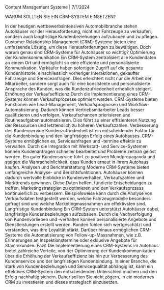 Content Management Systeme | 7/1/2024

WARUM SOLLTEN SIE EIN CRM-SYSTEM EINSETZEN?

In der heutigen wettbewerbsintensiven Automobilbranche stehen Autohäuser vor der Herausforderung, nicht nur Fahrzeuge zu verkaufen, sondern auch langfristige Kundenbeziehungen aufzubauen und zu pflegen. Customer Relationship Management (CRM)-Systeme bieten eine umfassende Lösung, um diese Herausforderungen zu bewältigen. Doch warum genau sind CRM-Systeme für Autohäuser so wichtig?
Optimierung der Kundenkommunikation
Ein CRM-System zentralisiert alle Kundendaten an einem Ort und ermöglicht so eine effiziente und personalisierte Kommunikation. Verkäufer haben sofortigen Zugriff auf die gesamte Kundenhistorie, einschliesslich vorheriger Interaktionen, gekaufter Fahrzeuge und Serviceanfragen. Dies erleichtert nicht nur die Arbeit der Mitarbeiter, sondern sorgt auch für eine konsistente und personalisierte Ansprache des Kunden, was die Kundenzufriedenheit erheblich steigert.
Erhöhung der Verkaufseffizienz
Durch die Implementierung eines CRM-Systems können Verkaufsprozesse optimiert werden. CRM-Systeme bieten Funktionen wie Lead-Management, Verkaufsprognosen und Workflow-Automatisierung. Dadurch können Vertriebsmitarbeiter Leads besser qualifizieren und verfolgen, Verkaufschancen priorisieren und Routineaufgaben automatisieren. Dies führt zu einer effizienteren Nutzung der Ressourcen und letztendlich zu höheren Verkaufszahlen.
Verbesserung des Kundenservice
Kundenzufriedenheit ist ein entscheidender Faktor für die Kundenbindung und den langfristigen Erfolg eines Autohauses. CRM-Systeme ermöglichen es, Serviceanfragen und -termine effektiv zu verwalten. Durch die Integration mit Werkstatt- und Service-Systemen können Kundenanfragen schneller bearbeitet und Probleme zeitnah gelöst werden. Ein guter Kundenservice führt zu positiven Mundpropaganda und steigert die Wahrscheinlichkeit, dass Kunden erneut in Ihrem Autohaus kaufen.
Analysen und Berichterstattung
Moderne CRM-Systeme bieten umfangreiche Analyse- und Berichtsfunktionen. Autohäuser können dadurch wertvolle Einblicke in Kundenverhalten, Verkaufszahlen und Markttrends gewinnen. Diese Daten helfen, fundierte Entscheidungen zu treffen, Marketingstrategien zu optimieren und den Verkaufsprozess kontinuierlich zu verbessern. Beispielsweise kann durch die Analyse von Verkaufsdaten festgestellt werden, welche Fahrzeugmodelle besonders gefragt sind und welche Marketingmassnahmen am effektivsten sind.
Langfristige Kundenbindung
Ein CRM-System unterstützt Autohäuser dabei, langfristige Kundenbeziehungen aufzubauen. Durch die Nachverfolgung von Kundenvorlieben und -verhalten können personalisierte Angebote und Dienstleistungen erstellt werden. Kunden fühlen sich wertgeschätzt und verstanden, was ihre Loyalität stärkt. Darüber hinaus ermöglichen CRM-Systeme die Automatisierung von Follow-up-Massnahmen, wie z.B. Erinnerungen an Inspektionstermine oder exklusive Angebote für Stammkunden.
Fazit
Die Implementierung eines CRM-Systems im Autohaus bietet zahlreiche Vorteile, von der Optimierung der Kundenkommunikation über die Erhöhung der Verkaufseffizienz bis hin zur Verbesserung des Kundenservice und der langfristigen Kundenbindung. In einer Branche, die stark von Kundenbeziehungen und Servicequalität abhängig ist, kann ein effektives CRM-System den entscheidenden Unterschied machen und den Erfolg nachhaltig sichern. Daher sollten Sie nicht zögern, in ein modernes CRM zu investieren und dieses strategisch einzusetzen.